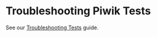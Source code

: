 # Troubleshooting Piwik Tests

See our [Troubleshooting Tests](https://developer.matomo.org/guides/tests-troubleshooting) guide.
